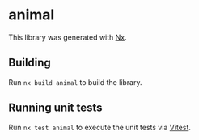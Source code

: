# animal

This library was generated with [Nx](https://nx.dev).

## Building

Run `nx build animal` to build the library.

## Running unit tests

Run `nx test animal` to execute the unit tests via [Vitest](https://vitest.dev/).
